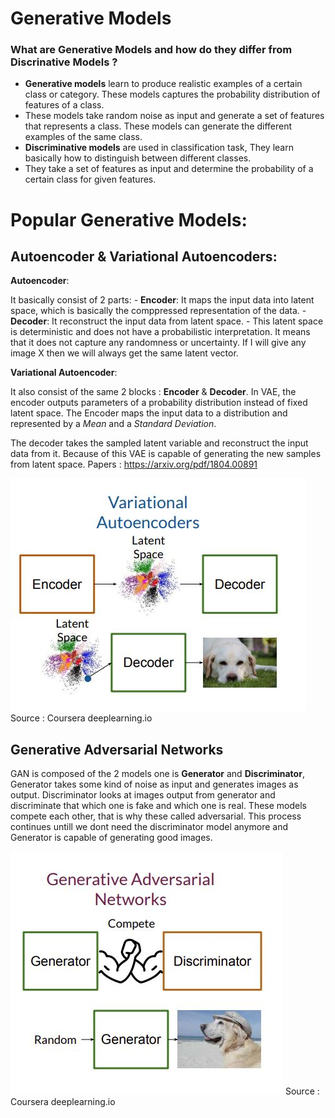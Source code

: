 
# Generative Models

### What are Generative Models and  how do they differ from Discrinative Models ?

  - **Generative models** learn to produce realistic examples of a certain class or category. These models captures the probability distribution of features of a class.
  - These models take random noise as input and generate a set of features that represents a class. These models can generate the different examples of the same class.
  - **Discriminative models** are used in classification task, They learn basically how to distinguish between different classes.
  - They take a set of features as input and determine the probability of a certain class for given features.
  
# Popular Generative Models:

## Autoencoder & Variational Autoencoders:

**Autoencoder**:  

It basically consist of 2 parts:
        - **Encoder**: It maps the input data into latent space, which is basically the comppressed representation of the data.
        - **Decoder**: It reconstruct the input data from latent space.
    - This latent space is deterministic and does not have a probabilistic interpretation. It means that it does not capture any randomness or uncertainty. If I will give any image X then we will always get the same latent vector.
    
**Variational Autoencoder**: 

It also consist of the same 2 blocks : **Encoder** & **Decoder**. In VAE, the encoder outputs parameters of a probability distribution instead of fixed latent space. The Encoder maps the input data to a distribution and represented by a *Mean* and a *Standard Deviation*. 

The decoder takes the sampled latent variable and reconstruct the input data from it. Because of this VAE is capable of generating the new samples from latent space. 
Papers : https://arxiv.org/pdf/1804.00891   

![Variational Autoencoder ](assests/variational.JPG) Source : Coursera deeplearning.io 

## Generative Adversarial Networks 

GAN is composed of the 2 models one is **Generator** and **Discriminator**, Generator takes some kind of noise as input and generates images as output. Discriminator looks at images output from generator and discriminate that which one is fake and which one is real. These models compete each other, that is why these called adversarial. This process continues untill we dont need the discriminator model anymore and Generator is capable of generating good images. 

![Variational Autoencoder ](assests/gan.JPG) Source : Coursera deeplearning.io 





